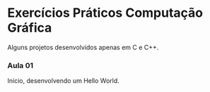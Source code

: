 # Exercícios Práticos Computação Gráfica
Alguns projetos desenvolvidos apenas em C e C++.

### Aula 01
Início, desenvolvendo um Hello World.

